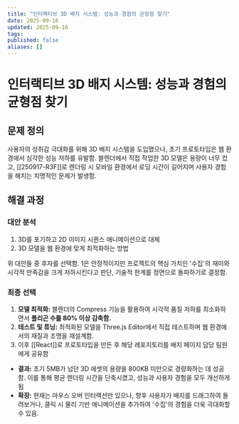 ```yaml
---
title: "인터랙티브 3D 배지 시스템: 성능과 경험의 균형점 찾기"
date: 2025-09-16
updated: 2025-09-16
tags:
published: false
aliases: []
---
```

# 인터랙티브 3D 배지 시스템: 성능과 경험의 균형점 찾기

## 문제 정의
사용자의 성취감 극대화를 위해 3D 배지 시스템을 도입했으나, 초기 프로토타입은 웹 환경에서 심각한 성능 저하를 유발함. 블렌더에서 직접 작업한 3D 모델은 용량이 너무 컸고, [[250917-R3F]]로 렌더링 시 모바일 환경에서 로딩 시간이 길어지며 사용자 경험을 해치는 치명적인 문제가 발생함.

## 해결 과정
### 대안 분석
1. 3D를 포기하고 2D 이미지 시퀀스 애니메이션으로 대체
2. 3D 모델을 웹 환경에 맞게 최적화하는 방법

위 대안들 중 후자를 선택함. 1은 안정적이지만 프로젝트의 핵심 가치인 '수집'의 재미와 시각적 만족감을 크게 저하시킨다고 판단, 기술적 한계를 정면으로 돌파하기로 결정함.

### 최종 선택
1. **모델 최적화:** 블렌더의 Compress 기능을 활용하여 시각적 품질 저하를 최소화하면서 **폴리곤 수를 80% 이상 감축함.**
2. **테스트 및 튜닝:** 최적화된 모델을 Three.js Editor에서 직접 테스트하며 웹 환경에서의 재질과 조명을 재설계함.
3. 이후 [[React]]로 프로토타입을 만든 후 해당 레포지토리를 배지 페이지 담당 팀원에게 공유함

- **결과:** 초기 5MB가 넘던 3D 에셋의 용량을 800KB 미만으로 경량화하는 데 성공함. 이를 통해 평균 렌더링 시간을 단축시켰고, 성능과 사용자 경험을 모두 개선하게 됨
- **확장:** 현재는 마우스 오버 인터랙션만 있으나, 향후 사용자가 배지를 드래그하여 돌려보거나, 클릭 시 물리 기반 애니메이션을 추가하여 '수집'의 경험을 더욱 극대화할 수 있음.